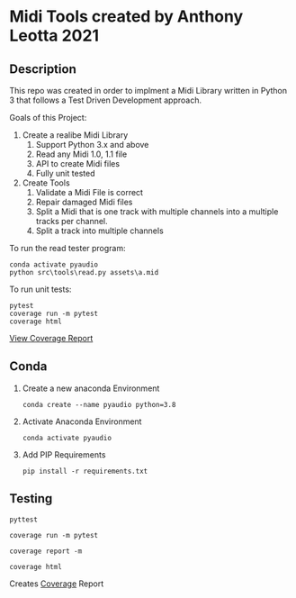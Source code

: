 # Midi Tools created by Anthony Leotta 2021

## Description

This repo was created in order to implment a Midi Library written in Python 3 that follows a Test Driven Development approach.

Goals of this Project:

1. Create a realibe Midi Library
    1. Support Python 3.x and above
    1. Read any Midi 1.0, 1.1 file
    1. API to create Midi files
    1. Fully unit tested
1. Create Tools
    1. Validate a Midi File is correct
    1. Repair damaged Midi files
    1. Split a Midi that is one track with multiple channels into a multiple tracks per channel.
    1. Split a track into multiple channels


To run the read tester program:
```
conda activate pyaudio
python src\tools\read.py assets\a.mid
```

To run unit tests:

```
pytest
coverage run -m pytest
coverage html
```

[View Coverage Report](./htmlcov/index.html)

## Conda

1. Create a new anaconda Environment

    ```
    conda create --name pyaudio python=3.8
    ```

1. Activate Anaconda Environment

    ```
    conda activate pyaudio
    ```

1. Add PIP Requirements

    ```
    pip install -r requirements.txt
    ```

## Testing

```
pyttest
```

```
coverage run -m pytest
```

```
coverage report -m
```

```
coverage html
```

Creates [Coverage](./htmlcov/index.html) Report